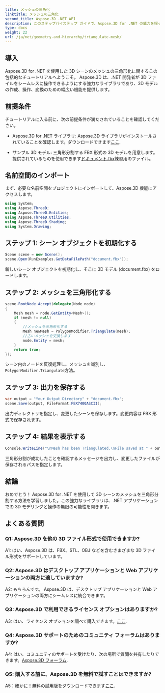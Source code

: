 ```yaml
---
title: メッシュの三角化
linktitle: メッシュの三角化
second_title: Aspose.3D .NET API
description: このステップバイステップ ガイドで、Aspose.3D for .NET の威力を探ってください。 3D メッシュを簡単に三角形分割してモデリングを強化する方法を学びます。
type: docs
weight: 22
url: /ja/net/geometry-and-hierarchy/triangulate-mesh/
---
```

## 導入

Aspose.3D for .NET を使用した 3D シーンのメッシュの三角形化に関するこの包括的なチュートリアルへようこそ。 Aspose.3D は、.NET 開発者が 3D ファイルをシームレスに操作できるようにする強力なライブラリであり、3D モデルの作成、操作、変換のための幅広い機能を提供します。

## 前提条件

チュートリアルに入る前に、次の前提条件が満たされていることを確認してください。

- Aspose.3D for .NET ライブラリ: Aspose.3D ライブラリがインストールされていることを確認します。ダウンロードできます[ここ](https://releases.aspose.com/3d/net/).

- サンプル 3D モデル: 三角形分割する FBX 形式の 3D モデルを用意します。提供されているものを使用できます[ドキュメント.fbx](https://reference.aspose.com/3d/net/)練習用のファイル。

## 名前空間のインポート

まず、必要な名前空間をプロジェクトにインポートして、Aspose.3D 機能にアクセスします。

```csharp
using System;
using Aspose.ThreeD;
using Aspose.ThreeD.Entities;
using Aspose.ThreeD.Utilities;
using Aspose.ThreeD.Shading;
using System.Drawing;
```

## ステップ 1: シーン オブジェクトを初期化する

```csharp
Scene scene = new Scene();
scene.Open(RunExamples.GetDataFilePath("document.fbx"));
```

新しいシーン オブジェクトを初期化し、そこに 3D モデル (document.fbx) をロードします。

## ステップ 2: メッシュを三角形化する

```csharp
scene.RootNode.Accept(delegate(Node node)
{
    Mesh mesh = node.GetEntity<Mesh>();
    if (mesh != null)
    {
        //メッシュを三角形化する
        Mesh newMesh = PolygonModifier.Triangulate(mesh);
        //古いメッシュを交換します
        node.Entity = mesh;
    }
    return true;
});
```

シーン内のノードを反復処理し、メッシュを識別し、`PolygonModifier.Triangulate`方法。

## ステップ 3: 出力を保存する

```csharp
var output = "Your Output Directory" + "document.fbx";
scene.Save(output, FileFormat.FBX7400ASCII);
```

出力ディレクトリを指定し、変更したシーンを保存します。変更内容は FBX 形式で保存されます。

## ステップ 4: 結果を表示する

```csharp
Console.WriteLine("\nMesh has been Triangulated.\nFile saved at " + output);
```

三角形分割が成功したことを確認するメッセージを出力し、変更したファイルが保存されるパスを指定します。

## 結論

おめでとう！ Aspose.3D for .NET を使用して 3D シーンのメッシュを三角形分割する方法を学習しました。この強力なライブラリは、.NET アプリケーションでの 3D モデリングと操作の無限の可能性を開きます。

## よくある質問

### Q1: Aspose.3D を他の 3D ファイル形式で使用できますか?

A1: はい、Aspose.3D は、FBX、STL、OBJ などを含むさまざまな 3D ファイル形式をサポートしています。

### Q2: Aspose.3D はデスクトップ アプリケーションと Web アプリケーションの両方に適していますか?

A2: もちろんです。 Aspose.3D は、デスクトップ アプリケーションと Web アプリケーションの両方にシームレスに統合できます。

### Q3: Aspose.3D で利用できるライセンス オプションはありますか?

 A3: はい、ライセンス オプションを調べて購入できます。[ここ](https://purchase.aspose.com/buy).

### Q4: Aspose.3D サポートのためのコミュニティ フォーラムはありますか?

 A4: はい、コミュニティのサポートを受けたり、次の場所で質問を共有したりできます。[Aspose.3D フォーラム](https://forum.aspose.com/c/3d/18).

### Q5: 購入する前に、Aspose.3D を無料で試すことはできますか?

 A5：確かに！無料の試用版をダウンロードできます[ここ](https://releases.aspose.com/).

